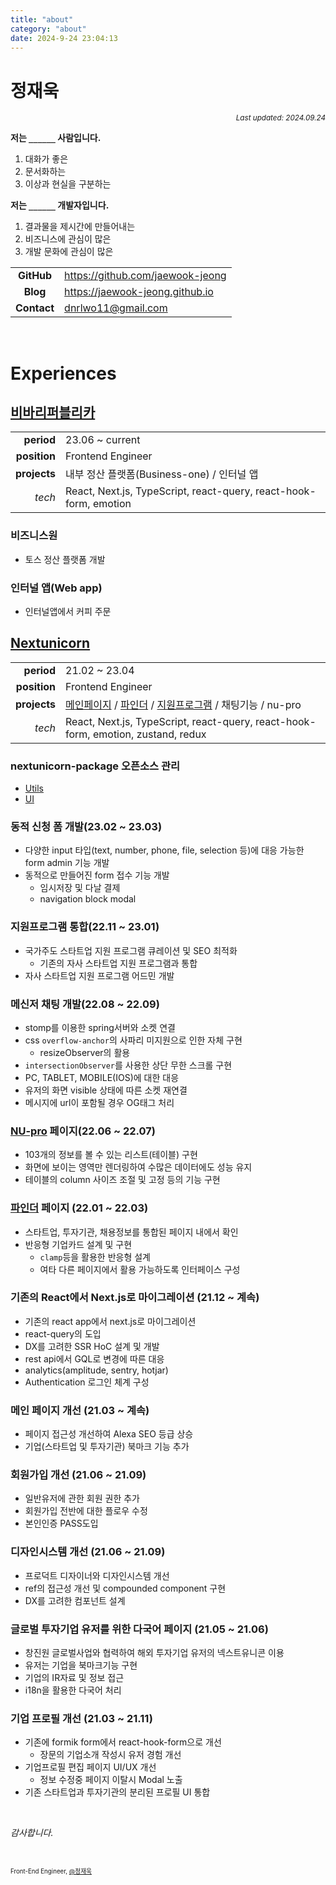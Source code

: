 ```yaml
---
title: "about"
category: "about"
date: 2024-9-24 23:04:13
---
```


# 정재욱

<div align="right"><sub><i>Last updated: 2024.09.24</i></sub></div>

**저는 `______` 사람입니다.**

1. 대화가 좋은
2. 문서화하는
3. 이상과 현실을 구분하는

**저는 `______` 개발자입니다.**

1. 결과물을 제시간에 만들어내는
2. 비즈니스에 관심이 많은
3. 개발 문화에 관심이 많은

|             |                                    |
| :---------: | ---------------------------------- |
| **GitHub**  | <https://github.com/jaewook-jeong> |
|  **Blog**   | <https://jaewook-jeong.github.io>  |
| **Contact** | <dnrlwo11@gmail.com>               |

<br />

# Experiences

## [비바리퍼블리카](https://www.toss.im)

|              |                                                                   |
| -----------: | ----------------------------------------------------------------- |
|   **period** | 23.06 ~ current                                                   |
| **position** | Frontend Engineer                                                 |
| **projects** | 내부 정산 플랫폼(Business-one) / 인터널 앱                        |
|       _tech_ | React, Next.js, TypeScript, react-query, react-hook-form, emotion |

### 비즈니스원

- 토스 정산 플랫폼 개발

### 인터널 앱(Web app)

- 인터널앱에서 커피 주문

## [Nextunicorn](https://www.nextunicorn.kr)

|              |                                                                                                                                                              |
| -----------: | ------------------------------------------------------------------------------------------------------------------------------------------------------------ |
|   **period** | 21.02 ~ 23.04                                                                                                                                                |
| **position** | Frontend Engineer                                                                                                                                            |
| **projects** | [메인페이지](https://nextunicorn.kr) / [파인더](https://nextunicorn.kr/finder) / [지원프로그램](https://nextunicorn.kr/support-programs) / 채팅기능 / nu-pro |
|       _tech_ | React, Next.js, TypeScript, react-query, react-hook-form, emotion, zustand, redux                                                                            |

### nextunicorn-package 오픈소스 관리

- [Utils](https://www.npmjs.com/package/@nextunicorn/utils)
- [UI](https://www.npmjs.com/package/@nextunicorn/ui)

### 동적 신청 폼 개발(23.02 ~ 23.03)

- 다양한 input 타입(text, number, phone, file, selection 등)에 대응 가능한 form admin 기능 개발
- 동적으로 만들어진 form 접수 기능 개발
  - 임시저장 및 다날 결제
  - navigation block modal

### 지원프로그램 통합(22.11 ~ 23.01)

- 국가주도 스타트업 지원 프로그램 큐레이션 및 SEO 최적화
  - 기존의 자사 스타트업 지원 프로그램과 통합
- 자사 스타트업 지원 프로그램 어드민 개발

### 메신저 채팅 개발(22.08 ~ 22.09)

- stomp를 이용한 spring서버와 소켓 연결
- css `overflow-anchor`의 사파리 미지원으로 인한 자체 구현
  - resizeObserver의 활용
- `intersectionObserver`를 사용한 상단 무한 스크롤 구현
- PC, TABLET, MOBILE(IOS)에 대한 대응
- 유저의 화면 visible 상태에 따른 소켓 재연결
- 메시지에 url이 포함될 경우 OG태그 처리

### [NU-pro](https://pro.nextunicorn.kr/) 페이지(22.06 ~ 22.07)

- 103개의 정보를 볼 수 있는 리스트(테이블) 구현
- 화면에 보이는 영역만 렌더링하여 수많은 데이터에도 성능 유지
- 테이블의 column 사이즈 조절 및 고정 등의 기능 구현

### [파인더](https://www.nextunicorn.kr/finder) 페이지 (22.01 ~ 22.03)

- 스타트업, 투자기관, 채용정보를 통합된 페이지 내에서 확인
- 반응형 기업카드 설계 및 구현
  - `clamp`등을 활용한 반응형 설계
  - 여타 다른 페이지에서 활용 가능하도록 인터페이스 구성

### 기존의 React에서 Next.js로 마이그레이션 (21.12 ~ 계속)

- 기존의 react app에서 next.js로 마이그레이션
- react-query의 도입
- DX를 고려한 SSR HoC 설계 및 개발
- rest api에서 GQL로 변경에 따른 대응
- analytics(amplitude, sentry, hotjar)
- Authentication 로그인 체계 구성

### 메인 페이지 개선 (21.03 ~ 계속)

- 페이지 접근성 개선하여 Alexa SEO 등급 상승
- 기업(스타트업 및 투자기관) 북마크 기능 추가

### 회원가입 개선 (21.06 ~ 21.09)

- 일반유저에 관한 회원 권한 추가
- 회원가입 전반에 대한 플로우 수정
- 본인인증 PASS도입

### 디자인시스템 개선 (21.06 ~ 21.09)

- 프로덕트 디자이너와 디자인시스템 개선
- ref의 접근성 개선 및 compounded component 구현
- DX를 고려한 컴포넌트 설계

### 글로벌 투자기업 유저를 위한 다국어 페이지 (21.05 ~ 21.06)

- 창진원 글로벌사업와 협력하여 해외 투자기업 유저의 넥스트유니콘 이용
- 유저는 기업을 북마크기능 구현
- 기업의 IR자료 및 정보 접근
- i18n을 활용한 다국어 처리

### 기업 프로필 개선 (21.03 ~ 21.11)

- 기존에 formik form에서 react-hook-form으로 개선
  - 장문의 기업소개 작성시 유저 경험 개선
- 기업프로필 편집 페이지 UI/UX 개선
  - 정보 수정중 페이지 이탈시 Modal 노출
- 기존 스타트업과 투자기관의 분리된 프로필 UI 통합

<br />

_감사합니다._

<br/>

<sub><sup>Front-End Engineer, <a href="https://github.com/jaewook-jeong">@정재욱</a></sup></sub>

</div>
